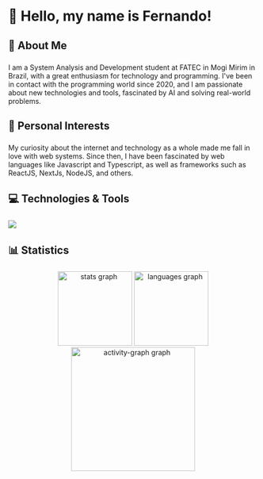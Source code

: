 <h1 align="left">👋 Hello, my name is Fernando!</h1>

###

<h2 align="left">📌 About Me</h2>

###

<p align="left">I am a System Analysis and Development student at FATEC in Mogi Mirim in Brazil, with a great enthusiasm for technology and programming. I've been in contact with the programming world since 2020, and I am passionate about new technologies and tools, fascinated by AI and solving real-world problems.</p>

###

<h2 align="left">🧠 Personal Interests</h2>

###

<p align="left">My curiosity about the internet and technology as a whole made me fall in love with web systems. Since then, I have been fascinated by web languages like Javascript and Typescript, as well as frameworks such as ReactJS, NextJs, NodeJS, and others.</p>

###

<h2 align="left">💻 Technologies & Tools</h2>

###

<img src="https://skillicons.dev/icons?i=c,html,css,js,typescript,react,nodejs,discordjs,mysql,tailwind,github,git,vscode,vercel" />

###

###

<h2 align="left">📊 Statistics</h2>

###

<div align="center">
  <img src="https://github-readme-stats.vercel.app/api?username=fernaandojr&hide_title=false&hide_rank=false&show_icons=true&include_all_commits=true&count_private=true&disable_animations=false&theme=dark&locale=en&hide_border=false&order=1" height="150" alt="stats graph"  />
  <img src="https://github-readme-stats.vercel.app/api/top-langs?username=fernaandojr&locale=en&hide_title=false&layout=compact&card_width=320&langs_count=5&theme=dark&hide_border=false&order=2" height="150" alt="languages graph"  />
  <img src="https://github-readme-activity-graph.vercel.app/graph?username=fernaandojr&radius=16&theme=tokyo-night&area=true&order=5&bg_color=151515&title_color=aeafb0&line=aeafb0&point=65d37e&area_color=878787&hide_title=false&custom_title=Contribution's%20Graph&hide_border=false&color=ffffff" height="250" alt="activity-graph graph"  />
</div>


